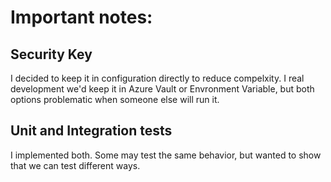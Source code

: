 # Important notes:
## Security Key

I decided to keep it in configuration directly to reduce compelxity.
I real development we'd keep it in Azure Vault or Envronment Variable, but both options problematic when someone else will run it.

## Unit and Integration tests

I implemented both. Some may test the same behavior, but wanted to show that we can test different ways.

